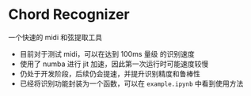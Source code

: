 # Chord Recognizer

一个快速的 midi 和弦提取工具

* 目前对于测试 midi，可以在达到 100ms 量级 的识别速度
* 使用了 numba 进行 jit 加速，因此第一次运行时可能速度较慢
* 仍处于开发阶段，后续仍会提速，并提升识别精度和鲁棒性
* 已经将识别功能封装为一个函数，可以在 `example.ipynb` 中看到使用方法
